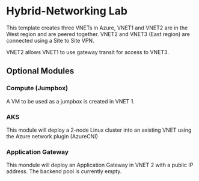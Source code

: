 # Hybrid-Networking Lab

This template creates three VNETs in Azure, VNET1 and VNET2 are in the West region and are peered together.  VNET2 and VNET3 (East region) are connected using a Site to Site VPN.

VNET2 allows VNET1 to use gateway transit for access to VNET3. 

## Optional Modules

### Compute (Jumpbox)

A VM to be used as a jumpbox is created in VNET 1. 

### AKS

This module will deploy a 2-node Linux cluster into an existing VNET using the Azure network plugin (AzureCNI)

### Application Gateway

This mondule will deploy an Application Gateway in VNET 2 with a public IP address.  The backend pool is currently empty. 